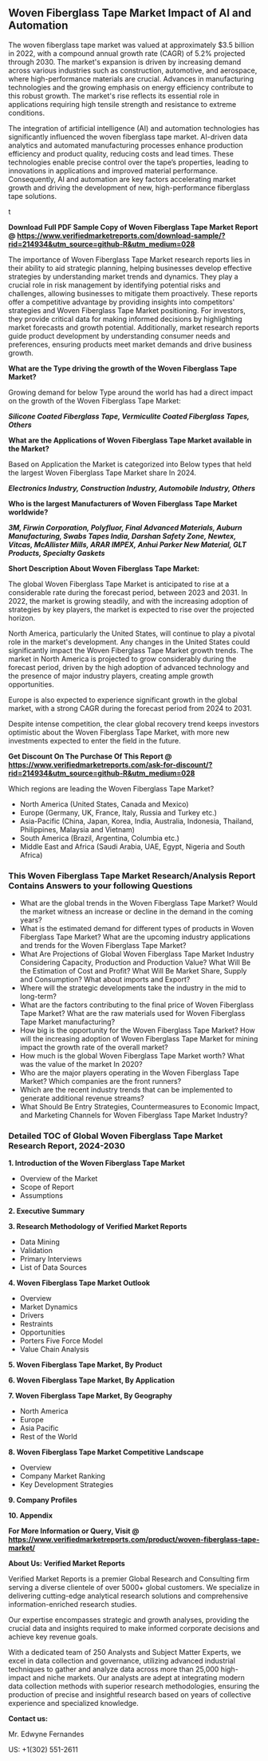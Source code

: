 <h2>Woven Fiberglass Tape Market Impact of AI and Automation</h2><p>The woven fiberglass tape market was valued at approximately $3.5 billion in 2022, with a compound annual growth rate (CAGR) of 5.2% projected through 2030. The market's expansion is driven by increasing demand across various industries such as construction, automotive, and aerospace, where high-performance materials are crucial. Advances in manufacturing technologies and the growing emphasis on energy efficiency contribute to this robust growth. The market's rise reflects its essential role in applications requiring high tensile strength and resistance to extreme conditions.</p><p>The integration of artificial intelligence (AI) and automation technologies has significantly influenced the woven fiberglass tape market. AI-driven data analytics and automated manufacturing processes enhance production efficiency and product quality, reducing costs and lead times. These technologies enable precise control over the tape’s properties, leading to innovations in applications and improved material performance. Consequently, AI and automation are key factors accelerating market growth and driving the development of new, high-performance fiberglass tape solutions.</p>t</p><p id="" class=""><strong>Download Full PDF Sample Copy of Woven Fiberglass Tape Market Report @ <a href="https://www.verifiedmarketreports.com/download-sample/?rid=214934&utm_source=github-R&utm_medium=028" target="_blank">https://www.verifiedmarketreports.com/download-sample/?rid=214934&utm_source=github-R&utm_medium=028</a></strong></p><p>The importance of&nbsp;Woven Fiberglass Tape Market research reports lies in their ability to aid strategic planning, helping businesses develop effective strategies by understanding market trends and dynamics. They play a crucial role in risk management by identifying potential risks and challenges, allowing businesses to mitigate them proactively. These reports offer a competitive advantage by providing insights into competitors' strategies and Woven Fiberglass Tape Market positioning. For investors, they provide critical data for making informed decisions by highlighting market forecasts and growth potential. Additionally, market research reports guide product development by understanding consumer needs and preferences, ensuring products meet market demands and drive business growth.</p><p><strong>What are the&nbsp;Type driving the growth of the Woven Fiberglass Tape Market?</strong></p><p id="" class="">Growing demand for below Type around the world has had a direct impact on the growth of the Woven Fiberglass Tape Market:</p><em><strong>Silicone Coated Fiberglass Tape, Vermiculite Coated Fiberglass Tapes, Others</strong></em></p><strong>What are the&nbsp;Applications&nbsp;of Woven Fiberglass Tape Market available in the Market?</strong></p><p id="" class="">Based on Application the Market is categorized into Below types that held the largest Woven Fiberglass Tape Market share In 2024.</p><em><strong>Electronics Industry, Construction Industry, Automobile Industry, Others</strong></em></p><strong>Who is the largest Manufacturers of Woven Fiberglass Tape Market worldwide?</strong></p><p><em><strong>3M, Firwin Corporation, Polyfluor, Final Advanced Materials, Auburn Manufacturing, Swabs Tapes India, Darshan Safety Zone, Newtex, Vitcas, McAllister Mills, ARAR IMPEX, Anhui Parker New Material, GLT Products, Specialty Gaskets</strong></em></p><p id="" class=""><strong>Short Description About Woven Fiberglass Tape Market:</strong></p><p>The global Woven Fiberglass Tape Market is anticipated to rise at a considerable rate during the forecast period, between 2023 and 2031. In 2022, the market is growing steadily, and with the increasing adoption of strategies by key players, the market is expected to rise over the projected horizon.</p><p>North America, particularly the United States, will continue to play a pivotal role in the market's development. Any changes in the United States could significantly impact the Woven Fiberglass Tape Market growth trends. The market in North America is projected to grow considerably during the forecast period, driven by the high adoption of advanced technology and the presence of major industry players, creating ample growth opportunities.</p><p>Europe is also expected to experience significant growth in the global market, with a strong CAGR during the forecast period from 2024 to 2031.</p><p>Despite intense competition, the clear global recovery trend keeps investors optimistic about the Woven Fiberglass Tape Market, with more new investments expected to enter the field in the future.</p><p id="" class=""><strong>Get Discount On The Purchase Of This Report @ <a href="https://www.verifiedmarketreports.com/ask-for-discount/?rid=214934&utm_source=github-R&utm_medium=028" target="_blank">https://www.verifiedmarketreports.com/ask-for-discount/?rid=214934&utm_source=github-R&utm_medium=028</a></strong></p>Which regions are leading the Woven Fiberglass Tape Market?</p><ul><li>North America (United States, Canada and Mexico)</li><li>Europe (Germany, UK, France, Italy, Russia and Turkey etc.)</li><li>Asia-Pacific (China, Japan, Korea, India, Australia, Indonesia, Thailand, Philippines, Malaysia and Vietnam)</li><li>South America (Brazil, Argentina, Columbia etc.)</li><li>Middle East and Africa (Saudi Arabia, UAE, Egypt, Nigeria and South Africa)</li></ul><h3 id="" class="">This Woven Fiberglass Tape Market Research/Analysis Report Contains Answers to your following Questions</h3><ul><li>What are the global trends in the Woven Fiberglass Tape Market? Would the market witness an increase or decline in the demand in the coming years?</li><li>What is the estimated demand for different types of products in Woven Fiberglass Tape Market? What are the upcoming industry applications and trends for the Woven Fiberglass Tape Market?</li><li>What Are Projections of Global Woven Fiberglass Tape Market Industry Considering Capacity, Production and Production Value? What Will Be the Estimation of Cost and Profit? What Will Be Market Share, Supply and Consumption? What about imports and Export?</li><li>Where will the strategic developments take the industry in the mid to long-term?</li><li>What are the factors contributing to the final price of Woven Fiberglass Tape Market? What are the raw materials used for Woven Fiberglass Tape Market manufacturing?</li><li>How big is the opportunity for the Woven Fiberglass Tape Market? How will the increasing adoption of Woven Fiberglass Tape Market for mining impact the growth rate of the overall market?</li><li>How much is the global Woven Fiberglass Tape Market worth? What was the value of the market In 2020?</li><li>Who are the major players operating in the Woven Fiberglass Tape Market? Which companies are the front runners?</li><li>Which are the recent industry trends that can be implemented to generate additional revenue streams?</li><li>What Should Be Entry Strategies, Countermeasures to Economic Impact, and Marketing Channels for Woven Fiberglass Tape Market Industry?</li></ul><h3 id="" class="">Detailed TOC of Global Woven Fiberglass Tape Market Research Report, 2024-2030</h3><p id="" class=""><strong>1. Introduction of the Woven Fiberglass Tape Market</strong></p><ul><li>Overview of the Market</li><li>Scope of Report</li><li>Assumptions</li></ul><p id="" class=""><strong>2. Executive Summary</strong></p><p id="" class=""><strong>3. Research Methodology of Verified Market Reports</strong></p><ul><li>Data Mining</li><li>Validation</li><li>Primary Interviews</li><li>List of Data Sources</li></ul><p id="" class=""><strong>4. Woven Fiberglass Tape Market Outlook</strong></p><ul><li>Overview</li><li>Market Dynamics</li><li>Drivers</li><li>Restraints</li><li>Opportunities</li><li>Porters Five Force Model</li><li>Value Chain Analysis</li></ul><p id="" class=""><strong>5. Woven Fiberglass Tape Market, By Product</strong></p><p id="" class=""><strong>6. Woven Fiberglass Tape Market, By Application</strong></p><p id="" class=""><strong>7. Woven Fiberglass Tape Market, By Geography</strong></p><ul><li>North America</li><li>Europe</li><li>Asia Pacific</li><li>Rest of the World</li></ul><p id="" class=""><strong>8. Woven Fiberglass Tape Market Competitive Landscape</strong></p><ul><li>Overview</li><li>Company Market Ranking</li><li>Key Development Strategies</li></ul><p id="" class=""><strong>9. Company Profiles</strong></p><p id="" class=""><strong>10. Appendix</strong></p><p id="" class=""><strong>For More Information or Query, Visit @ <a href="https://www.verifiedmarketreports.com/product/woven-fiberglass-tape-market/" target="_blank">https://www.verifiedmarketreports.com/product/woven-fiberglass-tape-market/</a></strong></p><p id="" class=""><strong>About Us: Verified Market Reports</strong></p><p id="" class="">Verified Market Reports is a premier Global Research and Consulting firm serving a diverse clientele of over 5000+ global customers. We specialize in delivering cutting-edge analytical research solutions and comprehensive information-enriched research studies.</p><p id="" class="">Our expertise encompasses strategic and growth analyses, providing the crucial data and insights required to make informed corporate decisions and achieve key revenue goals.</p><p id="" class="">With a dedicated team of 250 Analysts and Subject Matter Experts, we excel in data collection and governance, utilizing advanced industrial techniques to gather and analyze data across more than 25,000 high-impact and niche markets. Our analysts are adept at integrating modern data collection methods with superior research methodologies, ensuring the production of precise and insightful research based on years of collective experience and specialized knowledge.</p><p id="" class=""><strong>Contact us:</strong></p><p id="" class="">Mr. Edwyne Fernandes</p><p id="" class="">US: +1(302) 551-2611</p>